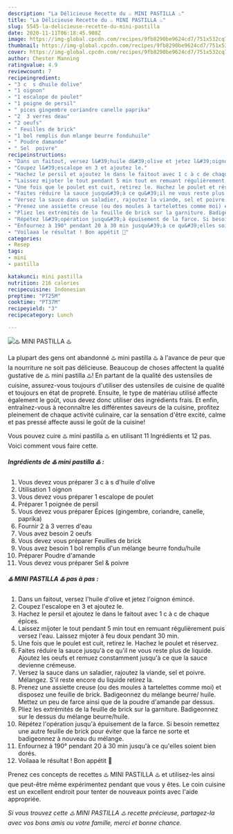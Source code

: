 ```yaml
---
description: "La Délicieuse Recette du ♨️ MINI PASTILLA ♨️"
title: "La Délicieuse Recette du ♨️ MINI PASTILLA ♨️"
slug: 5545-la-delicieuse-recette-du-mini-pastilla
date: 2020-11-11T06:18:45.908Z
image: https://img-global.cpcdn.com/recipes/9fb8290be9624cd7/751x532cq70/♨️-mini-pastilla-♨️-photo-principale-de-la-recette.jpg
thumbnail: https://img-global.cpcdn.com/recipes/9fb8290be9624cd7/751x532cq70/♨️-mini-pastilla-♨️-photo-principale-de-la-recette.jpg
cover: https://img-global.cpcdn.com/recipes/9fb8290be9624cd7/751x532cq70/♨️-mini-pastilla-♨️-photo-principale-de-la-recette.jpg
author: Chester Manning
ratingvalue: 4.9
reviewcount: 7
recipeingredient:
- "3 c  s dhuile dolive"
- "1 oignon"
- "1 escalope de poulet"
- "1 poigne de persil"
- " pices gingembre coriandre canelle paprika"
- "2  3 verres deau"
- "2 oeufs"
- " Feuilles de brick"
- "1 bol remplis dun mlange beurre fonduhuile"
- " Poudre damande"
- " Sel  poivre"
recipeinstructions:
- "Dans un faitout, versez l&#39;huile d&#39;olive et jetez l&#39;oignon émincé."
- "Coupez l&#39;escalope en 3 et ajoutez le."
- "Hachez le persil et ajoutez le dans le faitout avec 1 c à c de chaque épices."
- "Laissez mijoter le tout pendant 5 min tout en remuant régulièrement puis versez l&#39;eau. Laissez mijoter à feu doux pendant 30 min."
- "Une fois que le poulet est cuit, retirez le. Hachez le poulet et réservez."
- "Faites réduire la sauce jusqu&#39;à ce qu&#39;il ne vous reste plus de liquide. Ajoutez les oeufs et remuez constamment jusqu&#39;à ce que la sauce devienne crémeuse."
- "Versez la sauce dans un saladier, rajoutez la viande, sel et poivre. Mélangez. S&#39;il reste encore du liquide retirez la."
- "Prenez une assiette creuse (ou des moules à tartelettes comme moi) et disposez une feuille de brick. Badigeonnez du mélange beurre/ huile. Mettez un peu de farce ainsi que de la poudre d&#39;amande par dessus."
- "Pliez les extrémités de la feuille de brick sur la garniture. Badigeonnez sur le dessus du mélange beurre/huile."
- "Répétez l&#39;opération jusqu&#39;à épuisement de la farce. Si besoin remettez une autre feuille de brick pour éviter que la farce ne sorte et badigeonnez à nouveau du mélange."
- "Enfournez à 190° pendant 20 à 30 min jusqu&#39;à ce qu&#39;elles soient bien dorés."
- "Voilaaa le résultat ! Bon appétit 🌹"
categories:
- Resep
tags:
- mini
- pastilla

katakunci: mini pastilla 
nutrition: 216 calories
recipecuisine: Indonesian
preptime: "PT25M"
cooktime: "PT37M"
recipeyield: "3"
recipecategory: Lunch

---
```



![♨️ MINI PASTILLA ♨️](https://img-global.cpcdn.com/recipes/9fb8290be9624cd7/751x532cq70/♨️-mini-pastilla-♨️-photo-principale-de-la-recette.jpg)

La plupart des gens ont abandonné ♨️ mini pastilla ♨️ à l'avance de peur que la nourriture ne soit pas délicieuse. Beaucoup de choses affectent la qualité gustative de ♨️ mini pastilla ♨️! En partant de la qualité des ustensiles de cuisine, assurez-vous toujours d'utiliser des ustensiles de cuisine de qualité et toujours en état de propreté. Ensuite, le type de matériau utilisé affecte également le goût, vous devez donc utiliser des ingrédients frais. Et enfin, entraînez-vous à reconnaître les différentes saveurs de la cuisine, profitez pleinement de chaque activité culinaire, car la sensation d'être excité, calme et pas pressé affecte aussi le goût de la cuisine!

<!--inarticleads1-->

Vous pouvez cuire ♨️ mini pastilla ♨️ en utilisant 11 Ingrédients et 12 pas. Voici comment vous faire cette.

##### Ingrédients de ♨️ mini pastilla ♨️ :

1. Vous devez vous préparer 3 c à s d&#39;huile d&#39;olive
1. Utilisation 1 oignon
1. Vous devez vous préparer 1 escalope de poulet
1. Préparer 1 poignée de persil
1. Vous devez vous préparer  Épices (gingembre, coriandre, canelle, paprika)
1. Fournir 2 à 3 verres d&#39;eau
1. Vous avez besoin 2 oeufs
1. Vous devez vous préparer  Feuilles de brick
1. Vous avez besoin 1 bol remplis d&#39;un mélange beurre fondu/huile
1. Préparer  Poudre d&#39;amande
1. Vous devez vous préparer  Sel &amp; poivre




<!--inarticleads2-->

##### ♨️ MINI PASTILLA ♨️ pas à pas :

1. Dans un faitout, versez l&#39;huile d&#39;olive et jetez l&#39;oignon émincé.
1. Coupez l&#39;escalope en 3 et ajoutez le.
1. Hachez le persil et ajoutez le dans le faitout avec 1 c à c de chaque épices.
1. Laissez mijoter le tout pendant 5 min tout en remuant régulièrement puis versez l&#39;eau. Laissez mijoter à feu doux pendant 30 min.
1. Une fois que le poulet est cuit, retirez le. Hachez le poulet et réservez.
1. Faites réduire la sauce jusqu&#39;à ce qu&#39;il ne vous reste plus de liquide. Ajoutez les oeufs et remuez constamment jusqu&#39;à ce que la sauce devienne crémeuse.
1. Versez la sauce dans un saladier, rajoutez la viande, sel et poivre. Mélangez. S&#39;il reste encore du liquide retirez la.
1. Prenez une assiette creuse (ou des moules à tartelettes comme moi) et disposez une feuille de brick. Badigeonnez du mélange beurre/ huile. Mettez un peu de farce ainsi que de la poudre d&#39;amande par dessus.
1. Pliez les extrémités de la feuille de brick sur la garniture. Badigeonnez sur le dessus du mélange beurre/huile.
1. Répétez l&#39;opération jusqu&#39;à épuisement de la farce. Si besoin remettez une autre feuille de brick pour éviter que la farce ne sorte et badigeonnez à nouveau du mélange.
1. Enfournez à 190° pendant 20 à 30 min jusqu&#39;à ce qu&#39;elles soient bien dorés.
1. Voilaaa le résultat ! Bon appétit 🌹




<!--inarticleads1-->

<p>
Prenez ces concepts de recettes ♨️ MINI PASTILLA ♨️ et utilisez-les ainsi que peut-être même expérimentez pendant que vous y êtes. Le coin cuisine est un excellent endroit pour tenter de nouveaux points avec l'aide appropriée.
</p>

<p>
<i>Si vous trouvez cette ♨️ MINI PASTILLA ♨️ recette précieuse, partagez-la avec vos bons amis ou votre famille, merci et bonne chance.</i>
</p>
